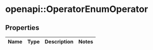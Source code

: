 # openapi::OperatorEnumOperator


## Properties
Name | Type | Description | Notes
------------ | ------------- | ------------- | -------------


